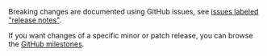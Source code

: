Breaking changes are documented using GitHub issues, see [issues labeled "release notes"](https://github.com/hapijs/scarecrow/issues?q=is%3Aissue+label%3A%22release+notes%22).

If you want changes of a specific minor or patch release, you can browse the [GitHub milestones](https://github.com/hapijs/scarecrow/milestones?state=closed&direction=asc&sort=due_date).
